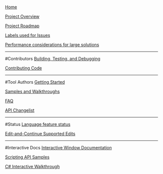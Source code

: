 [Home](https://github.com/dotnet/roslyn/wiki)

[Project Overview](https://github.com/dotnet/roslyn/wiki/Roslyn-Overview)

[Project Roadmap](https://github.com/dotnet/roslyn/wiki/Roadmap)

[Labels used for Issues](https://github.com/dotnet/roslyn/wiki/Labels-used-for-issues)

[Performance considerations for large solutions](https://github.com/dotnet/roslyn/wiki/Performance-considerations-for-large-solutions)
***
#Contributors
[Building, Testing, and Debugging](https://github.com/dotnet/roslyn/wiki/Building-Testing-and-Debugging)

[Contributing Code](https://github.com/dotnet/roslyn/wiki/Contributing-Code)

***
#Tool Authors
[Getting Started](https://github.com/dotnet/roslyn/wiki/Getting-Started-on-Visual-Studio-2015)

[Samples and Walkthroughs](https://github.com/dotnet/roslyn/wiki/Samples-and-Walkthroughs)

[FAQ](https://github.com/dotnet/roslyn/wiki/FAQ)

[API Changelist](https://github.com/dotnet/roslyn/wiki/API-Changes)

***
#Status
[Language feature status](https://github.com/dotnet/roslyn/wiki/Languages-features-in-C%23-6-and-VB-14)

[Edit-and-Continue Supported Edits](https://github.com/dotnet/roslyn/wiki/EnC-Supported-Edits)

***
#Interactive Docs
[Interactive Window Documentation](https://github.com/dotnet/roslyn/wiki/Interactive-Window)

[Scripting API Samples](https://github.com/dotnet/roslyn/wiki/Scripting-API-Samples)

[C# Interactive Walkthrough](https://github.com/dotnet/roslyn/wiki/C%23-Interactive-Walkthrough)